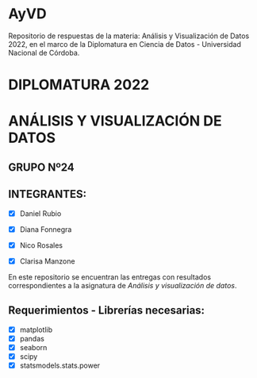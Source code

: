 # AyVD 

Repositorio de respuestas de la materia: Análisis y Visualización de Datos 2022, en el marco de la Diplomatura en Ciencia de Datos - Universidad Nacional de Córdoba.

# **DIPLOMATURA 2022**

# ANÁLISIS Y VISUALIZACIÓN DE DATOS

## GRUPO Nº24

## INTEGRANTES:
   - [x] Daniel Rubio
   - [x] Diana Fonnegra
   - [x] Nico Rosales  
   - [x] Clarisa Manzone
      

En este repositorio se encuentran las entregas con resultados correspondientes a la asignatura de _Análisis y visualización de datos_.

## **Requerimientos - Librerías necesarias**:
   - [x] matplotlib
   - [x] pandas
   - [x] seaborn
   - [x] scipy
   - [X] statsmodels.stats.power
